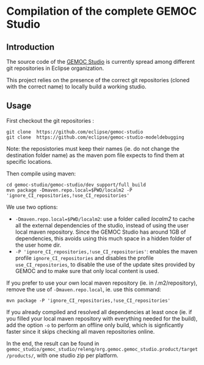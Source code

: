 # Compilation of the complete GEMOC Studio

## Introduction

The source code of the [GEMOC Studio](http://gemoc.org/studio/) is currently spread among different git repositories in Eclipse organization.

This project relies on the presence of the correct git repositories (cloned with the correct name) to locally build a working studio.


## Usage

First checkout the git repositories :

~~~
git clone  https://github.com/eclipse/gemoc-studio
git clone  https://github.com/eclipse/gemoc-studio-modeldebugging
~~~

Note: the reposistories must keep their names (ie. do not change the destination folder name) as the maven pom file expects to find them at specific locations.

Then compile using maven:

~~~
cd gemoc-studio/gemoc-studio/dev_support/full_build
mvn package -Dmaven.repo.local=$PWD/localm2 -P 'ignore_CI_repositories,!use_CI_repositories'
~~~

We use two options:

- `-Dmaven.repo.local=$PWD/localm2`: use a folder called *localm2* to cache all the external dependencies of the studio, instead of using the user local maven repository. Since the GEMOC Studio has around 1GB of dependencies, this avoids using this much space in a hidden folder of the user home dir.
- `-P 'ignore_CI_repositories,!use_CI_repositories'`: enables the maven profile `ignore_CI_repositories` and disables the profile `use_CI_repositories`, to disable the use of the update sites provided by GEMOC and to make sure that only local content is used.

If you prefer to use your own local maven repository (ie. in <HOME>/.m2/repository), remove the use of `-Dmaven.repo.local`, ie. use this command:

~~~
mvn package -P 'ignore_CI_repositories,!use_CI_repositories'
~~~

If you already compiled and resolved all dependencies at least once (ie. if you filled your local maven repository with everything needed for the build), add the option `-o` to perform an offline only build, which is signficantly faster since it skips checking all maven repositories online. 

In the end, the result can be found in `gemoc_studio/gemoc_studio/releng/org.gemoc.gemoc_studio.product/target/products/`, with one studio zip per platform.
